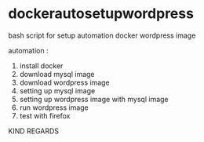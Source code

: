 # dockerautosetupwordpress
bash script for setup automation docker wordpress image


automation :
1. install docker
2. download mysql image
3. download wordpress image
4. setting up mysql image
5. setting up wordpress image with mysql image
6. run wordpress image
7. test with firefox

KIND REGARDS
